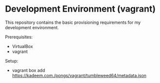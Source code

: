Development Environment (vagrant)
===============

This repository contains the basic provisioning requirements for my development environment.

Prerequisites:
- VirtualBox
- vagrant

Setup:
- vagrant box add https://kadeem.com./pongs/vagrant/tumbleweed64/metadata.json
